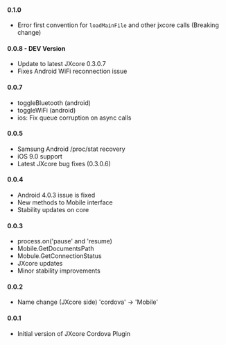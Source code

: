 #### 0.1.0
 - Error first convention for `loadMainFile` and other jxcore calls (Breaking change)

#### 0.0.8 - DEV Version
 - Update to latest JXcore 0.3.0.7
 - Fixes Android WiFi reconnection issue
#### 0.0.7
 - toggleBluetooth (android)
 - toggleWiFi (android)
 - ios: Fix queue corruption on async calls
 
#### 0.0.5
 - Samsung Android /proc/stat recovery
 - iOS 9.0 support
 - Latest JXcore bug fixes (0.3.0.6)

#### 0.0.4
 - Android 4.0.3 issue is fixed
 - New methods to Mobile interface
 - Stability updates on core

#### 0.0.3 

 - process.on('pause' and 'resume)
 - Mobile.GetDocumentsPath
 - Mobule.GetConnectionStatus
 - JXcore updates
 - Minor stability improvements

#### 0.0.2 

 - Name change (JXcore side) 'cordova' -> 'Mobile'

#### 0.0.1

 - Initial version of JXcore Cordova Plugin
